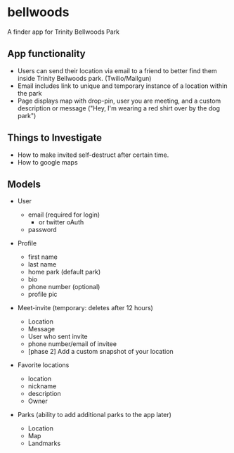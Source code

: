 # bellwoods
A finder app for Trinity Bellwoods Park

## App functionality
* Users can send their location via email to a friend to better find them inside Trinity Bellwoods park. (Twilio/Mailgun)
* Email includes link to unique and temporary instance of a location within the park
* Page displays map with drop-pin, user you are meeting, and a custom description or message ("Hey, I'm wearing a red shirt over by the dog park")

## Things to Investigate
* How to make invited self-destruct after certain time.
* How to google maps


## Models
* User
	- email (required for login)
		- or twitter oAuth
	- password

* Profile
	- first name
	- last name
	- home park (default park)
	- bio
	- phone number (optional)
	- profile pic

* Meet-invite (temporary: deletes after 12 hours)
	- Location
	- Message
	- User who sent invite
	- phone number/email of invitee
	- [phase 2] Add a custom snapshot of your location

* Favorite locations
	- location
	- nickname
	- description
	- Owner

* Parks (ability to add additional parks to the app later)
	- Location
	- Map
	- Landmarks